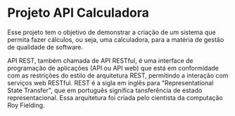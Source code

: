 # Projeto API Calculadora

Esse projeto tem o objetivo de demonstrar a criação de um sistema que permita fazer cálculos, ou seja, uma calculadora, para a matéria de gestão de qualidade de software.

API REST, também chamada de API RESTful, é uma interface de programação de aplicações (API ou API web) que está em conformidade com as restrições do estilo de arquitetura REST, permitindo a interação com serviços web RESTful. REST é a sigla em inglês para "Representational State Transfer", que em português significa tansferência de estado representacional. Essa arquitetura foi criada pelo cientista da computação Roy Fielding.